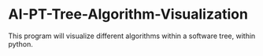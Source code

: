 # AI-PT-Tree-Algorithm-Visualization
This program will visualize different algorithms within a software tree, within python. 
